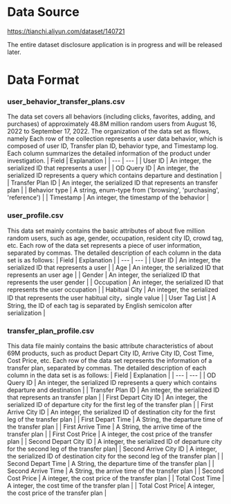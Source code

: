 # Data Source

https://tianchi.aliyun.com/dataset/140721

The entire dataset disclosure application is in progress and will be released later.

# Data Format

### user_behavior_transfer_plans.csv
The data set covers all behaviors (including clicks, favorites, adding, and purchases) of approximately 48.8M million random users from August 16, 2022 to September 17, 2022. The organization of the data set as fllows, namely Each row of the collection represents a user data behavior, which is composed of user ID, Transfer plan ID, behavior type, and Timestamp log. Each column summarizes the detailed information of the product under investigation.
| Field | Explanation |
| --- | --- |
| User ID | An integer, the serialized ID that represents a user |
| OD Query ID | An integer, the serialized ID represents a query which contains departure and destination |
| Transfer Plan ID | An integer, the serialized ID that represents an transfer plan |
| Behavior type | A string, enum-type from ('browsing', 'purchasing', 'reference') |
| Timestamp | An integer, the timestamp of the behavior |


### user_profile.csv
This data set mainly contains the basic attributes of about five million random users, such as age, gender, occupation, resident city ID, crowd tag, etc. Each row of the data set represents a piece of user information, separated by commas. The detailed description of each column in the data set is as follows:
| Field | Explanation |
| --- | --- |
| User ID | An integer, the serialized ID that represents a user |
| Age | An integer, the serialized ID that represents an user age |
| Gender | An integer, the serialized ID that represents the user gender |
| Occupation | An integer, the serialized ID that represents the user occupation |
| Habitual City | An integer, the serialized ID that represents the user habitual city，single value |
| User Tag List | A String, the ID of each tag is separated by English semicolon after serialization |

### transfer_plan_profile.csv
This data file mainly contains the basic attribute characteristics of about 69M products, such as product Depart City ID, Arrive City ID, Cost Time, Cost Price, etc. Each row of the data set represents the information of a transfer plan, separated by commas. The detailed description of each column in the data set is as follows:
| Field | Explanation |
| --- | --- |
| OD Query ID | An integer, the serialized ID represents a query which contains departure and destination |
| Transfer Plan ID | An integer, the serialized ID that represents an transfer plan |
| First Depart City ID | An integer, the serialized ID of departure city for the first leg of the transfer plan |
| First Arrive City ID | An integer, the serialized ID of destination city for the first leg of the transfer plan |
| First Depart Time | A String, the departure time of the transfer plan |
| First Arrive Time | A String, the arrive time of the transfer plan |
| First Cost Price | A integer, the cost price of the transfer plan |
| Second Depart City ID | A integer, the serialized ID of departure city for the second leg of the transfer plan|
| Second Arrive City ID | A integer, the serialized ID of destination city for the second leg of the transfer plan |
| Second Depart Time | A String, the departure time of the transfer plan |
| Second Arrive Time | A String, the arrive time of the transfer plan |
| Second Cost Price | A integer, the cost price of the transfer plan |
| Total Cost Time | A integer, the cost time of the transfer plan |
| Total Cost Price| A integer, the cost price of the transfer plan |

